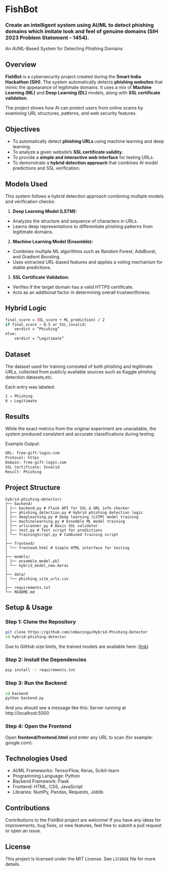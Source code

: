 # FishBot
### Create an intelligent system using AI/ML to detect phishing domains which imitate look and feel of genuine domains (SIH 2023 Problem Statement - 1454).

An AI/ML-Based System for Detecting Phishing Domains

## Overview
**FishBot** is a cybersecurity project created during the **Smart India Hackathon (SIH)**. The system automatically detects **phishing websites** that mimic the appearance of legitimate domains. It uses a mix of **Machine Learning (ML)** and **Deep Learning (DL)** models, along with **SSL certificate validation**.

The project shows how AI can protect users from online scams by examining URL structures, patterns, and web security features.

## Objectives
- To automatically detect **phishing URLs** using machine learning and deep learning.
- To analyze a given website’s **SSL certificate validity**.
- To provide a **simple and interactive web interface** for testing URLs.
- To demonstrate a **hybrid detection approach** that combines AI model predictions and SSL verification.

## Models Used
This system follows a hybrid detection approach combining multiple models and verification checks:
1. **Deep Learning Model (LSTM):**
- Analyzes the structure and sequence of characters in URLs.
- Learns deep representations to differentiate phishing patterns from legitimate domains.

2. **Machine Learning Model (Ensemble):**
- Combines multiple ML algorithms such as Random Forest, AdaBoost, and Gradient Boosting.
- Uses extracted URL-based features and applies a voting mechanism for stable predictions.

3. **SSL Certificate Validation:**
- Verifies if the target domain has a valid HTTPS certificate.
- Acts as an additional factor in determining overall trustworthiness.

## Hybrid Logic
```bash
final_score = (DL_score + ML_prediction) / 2
if final_score > 0.5 or SSL_invalid:
    verdict = “Phishing”
else:
    verdict = “Legitimate”
```
## Dataset
The dataset used for training consisted of both phishing and legitimate URLs, collected from publicly available sources such as Kaggle phishing detection datasets,etc.

Each entry was labeled:
```bash
1 → Phishing
0 → Legitimate
```

## Results
While the exact metrics from the original experiment are unavailable, the system produced consistent and accurate classifications during testing.

Example Output:
```bash
URL: free-gift-login.com
Protocol: https
Domain: free-gift-login.com
SSL Certificate: Invalid 
Result: Phishing 
```

## Project Structure
```plaintext
hybrid-phishing-detector/
├── backend/
│ ├── backend.py # Flask API for SSL & URL info checker
│ ├── phishing_detection.py # Hybrid phishing detection logic
│ ├── deeplearning.py # Deep learning (LSTM) model training
│ ├── machinelearning.py # Ensemble ML model training
│ ├── urlscanner.py # Basic SSL validator
│ ├── test.py # Test script for predictions
│ └── TrainingScript.py # Combined training script
│
├── frontend/
│ └── frontend.html # Simple HTML interface for testing
│
├── models/
│ ├── ensemble_model.pkl
│ └── hybrid_model_new.keras 
│
├── data/
│ └── phishing_site_urls.csv 
│
├── requirements.txt
└── README.md
```

## Setup & Usage
### Step 1: Clone the Repository
```bash
git clone https://github.com/imbazinga/Hybrid-Phishing-Detector
cd hybrid-phishing-detector
```
Due to GitHub size limits, the trained models are available here:
([link](https://drive.google.com/drive/folders/1xbJlBKJ1fNGMUBKkZDDYE-2hwVOP6mlj?usp=drive_link))

### Step 2: Install the Dependencies
```bash
pip install -r requirements.txt
```

### Step 3: Run the Backend
```bash
cd backend
python backend.py
```
And you should see a message like this:
Server running at http://localhost:5000

### Step 4: Open the Frontend
Open **frontend/frontend.html** and enter any URL to scan (for example: google.com).

## Technologies Used
- AI/ML Frameworks: TensorFlow, Keras, Scikit-learn
- Programming Language: Python
- Backend Framework: Flask
- Frontend: HTML, CSS, JavaScript
- Libraries: NumPy, Pandas, Requests, Joblib

## Contributions
Contributions to the FishBot project are welcome! If you have any ideas for improvements, bug fixes, or new features, feel free to submit a pull request or open an issue.

## License
This project is licensed under the MIT License. See `LICENSE` file for more details.
